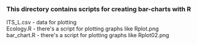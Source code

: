 ### This directory contains scripts for creating bar-charts with R 
ITS_L.csv - data for plotting \
Ecology.R - there's a script for plotting graphs like Rplot.png \
bar_chart.R - there's a script for plotting graphs like Rplot02.png
